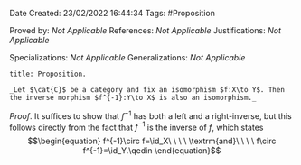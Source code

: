 <div class="topSpace"></div>

Date Created: 23/02/2022 16:44:34
Tags: #Proposition

Proved by: _Not Applicable_
References: _Not Applicable_
Justifications: _Not Applicable_

Specializations: _Not Applicable_
Generalizations: _Not Applicable_

``` ad-Proposition
title: Proposition.

_Let $\cat{C}$ be a category and fix an isomorphism $f:X\to Y$. Then the inverse morphism $f^{-1}:Y\to X$ is also an isomorphism._

```

_Proof_. It suffices to show that $f^{-1}$ has both a left and a right-inverse, but this follows directly from the fact that $f^{-1}$ is the inverse of $f$, which states
$$\begin{equation}
    f^{-1}\circ f=\id_X\ \ \ \ \textrm{and}\ \ \ \ f\circ f^{-1}=\id_Y.\qedin
\end{equation}$$
